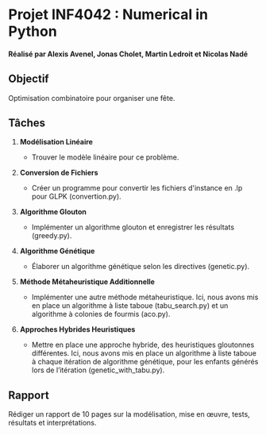 # Projet INF4042 : Numerical in Python
#### Réalisé par Alexis Avenel, Jonas Cholet, Martin Ledroit et Nicolas Nadé

## Objectif
Optimisation combinatoire pour organiser une fête.

## Tâches

1. **Modélisation Linéaire**
   - Trouver le modèle linéaire pour ce problème.

2. **Conversion de Fichiers**
   - Créer un programme pour convertir les fichiers d'instance en .lp pour GLPK (convertion.py).

3. **Algorithme Glouton**
   - Implémenter un algorithme glouton et enregistrer les résultats (greedy.py).

4. **Algorithme Génétique**
   - Élaborer un algorithme génétique selon les directives (genetic.py).

5. **Méthode Métaheuristique Additionnelle**
   - Implémenter une autre méthode métaheuristique. Ici, nous avons mis en place un algorithme à liste taboue (tabu_search.py) et un algorithme à colonies de fourmis (aco.py).

6. **Approches Hybrides Heuristiques**
   - Mettre en place une approche hybride, des heuristiques gloutonnes différentes. Ici, nous avons mis en place un algorithme à liste taboue à chaque itération de algorithme génétique, pour les enfants générés lors de l’itération (genetic_with_tabu.py).

## Rapport
Rédiger un rapport de 10 pages sur la modélisation, mise en œuvre, tests, résultats et interprétations.
